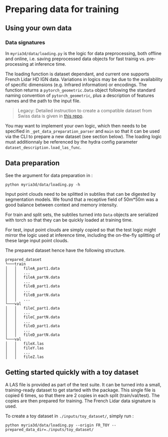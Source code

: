 # Preparing data for training

## Using your own data 

### Data signatures

In `myria3d/data/loading.py` is the logic for data preprocessing, both offline and online, i.e. saving preprocessed data objects for fast trainig vs. pre-processing at inference time.

The loading function is dataset dependant, and current one supports French Lidar HD IGN data. Variations in logics may be due to the availability of specific dimensions (e.g. Infrared information) or encodings. The function returns a `pytorch_geometric.Data` object following the standard naming convention of `pytorch_geometric`, plus a description of features names and the path to the input file.

> Legacy: Detailed instruction to create a compatible dataset from Swiss data is given in [this repo](https://github.com/CharlesGaydon/Colorize-SwissSURFACE3D-Lidar).

You may want to implement your own logic, which then needs to be specified in `_get_data_preparation_parser` and `main` so that it can be used via the CLI to prepare a new dataset (see section below). The loading logic must additionnaly be referenced by the hydra config parameter `dataset_description.load_las_func`. 

## Data preparation

See the argument for data preparation in :

```
python myria3d/data/loading.py -h
```

Input point clouds need to be splitted in subtiles that can be digested by segmentation models. We found that a receptive field of 50m\*50m was a good balance between context and memory intensity. 

For train and split sets, the subtiles turned into `Data` objects are serialized with torch so that they can be quickly loaded at training time.

For test, input point clouds are simply copied so that the test logic might mirror the logic used at inference time, including the on-the-fly splitting of these large input point clouds.

The prepared dataset hence have the following structure.
```
prepared_dataset
└───train
│   │   fileA_part1.data
│   │   ...
│   │   fileA_partN.data
│   │   ...
│   │   fileB_part1.data
│   │   ...
│   │   fileB_partN.data
│   │   ...
└───val
│   │   fileC_part1.data
│   │   ...
│   │   fileC_partN.data
│   │   ...
│   │   fileD_part1.data
│   │   ...
│   │   fileD_partN.data
└───val
│   │   fileX.las
│   │   fileY.las
│   │   ...
│   │   fileZ.las
```

## Getting started quickly with a toy dataset

A LAS file is provided as part of the test suite. It can be turned into a small, training-ready dataset to get started with the package. 
This single file is copied 6 times, so that there are 2 copies in each split (train/val/test). The copies are then prepared for training. The French Lidar data signature is used.

To create a toy dataset in `./inputs/toy_dataset/`, simply run :
```
python myria3d/data/loading.py --origin FR_TOY --prepared_data_dir=./inputs/toy_dataset/
```